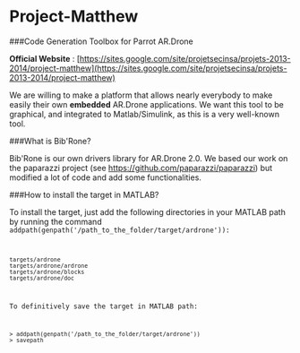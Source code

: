 Project-Matthew
===============
###Code Generation Toolbox for Parrot AR.Drone

__Official Website__ : [https://sites.google.com/site/projetsecinsa/projets-2013-2014/project-matthew](https://sites.google.com/site/projetsecinsa/projets-2013-2014/project-matthew)

We are willing to make a platform that allows nearly everybody to make easily their own **embedded** AR.Drone applications. We want this tool to be graphical, and integrated to Matlab/Simulink, as this is a very well-known tool.

###What is Bib'Rone?

Bib'Rone is our own drivers library for AR.Drone 2.0. We based our work on the paparazzi project (see https://github.com/paparazzi/paparazzi) but modified a lot of code and add some functionalities.

###How to install the target in MATLAB?

To install the target, just add the following directories in your MATLAB path by running the command <code>addpath(genpath('/path_to_the_folder/target/ardrone')):
```
targets/ardrone
targets/ardrone/ardrone
targets/ardrone/blocks
targets/ardrone/doc
```

To definitively save the target in MATLAB path:
```
> addpath(genpath('/path_to_the_folder/target/ardrone'))
> savepath 
```

